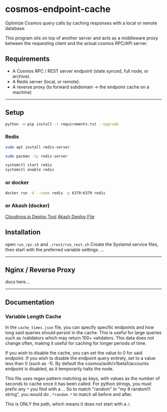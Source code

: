 # cosmos-endpoint-cache

Optimize Cosmos query calls by caching responses with a local or remote database.

This program sits on top of another server and acts as a middleware proxy between the requesting client and the actual cosmos RPC/API server.

## Requirements

- A Cosmos RPC / REST server endpoint (state synced, full node, or archive).
- A Redis server (local, or remote).
- A reverse proxy (to forward subdomain -> the endpoint cache on a machine)

---

## Setup

```bash
python -m pip install -r requirements.txt --upgrade
```

### Redis

```sh
sudo apt install redis-server

sudo pacman -Sy redis-server

systemctl start redis
systemctl enable redis
```

### or docker

```sh
docker run -d --name redis -p 6379:6379 redis
```

### or Akash (docker)

[Cloudmos.io Deploy Tool](https://cloudmos.io/cloud-deploy)
[Akash Deploy File](https://github.com/akash-network/awesome-akash/blob/master/redis/deploy.yaml)

## Installation

open `run_rpc.sh` and `./rest/run_rest.sh`
Create the Systemd service files, then start with the preferred variable settings.
...

---

## Nginx / Reverse Proxy

docs here...

---

## Documentation

### Variable Length Cache

In the `cache_times.json` file, you can specify specific endpoints and how long said queries should persist in the cache.
This is useful for large queries such as /validators which may return 100+ validators. This data does not change often, making it useful for caching for longer periods of time.

If you wish to disable the cache, you can set the value to 0 for said endpoint. If you wish to disable the endpoint query entirely, set to a value less than 0 (such as -1).
By default the cosmos/auth/v1beta1/accounts endpoint is disabled, as it temporarily halts the node.

This file uses regex pattern matching as keys, with values as the number of seconds to cache once it has been called.
For python strings, you must prefix any `*` you find with a `.`. So to match "random" in "my 8 random11 string", you would do `.*random.*` to match all before and after.

This is ONLY the path, which means it does not start with a `/`.
